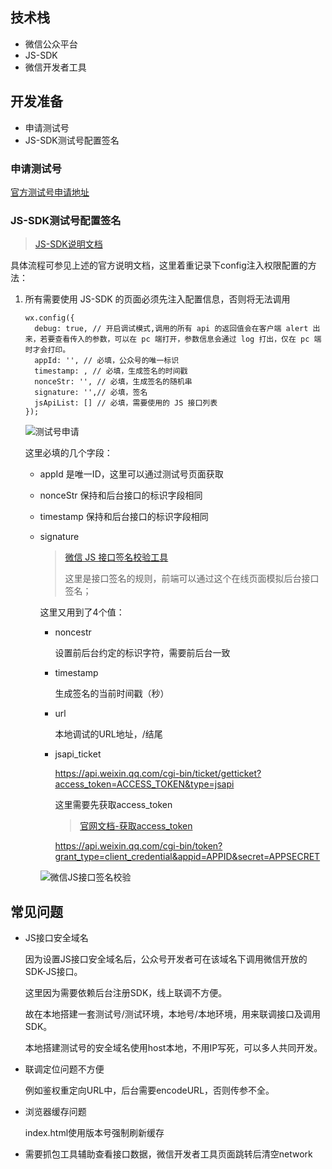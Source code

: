 ## 技术栈

- 微信公众平台
- JS-SDK
- 微信开发者工具

## 开发准备

- 申请测试号
- JS-SDK测试号配置签名

### 申请测试号

[官方测试号申请地址](https://mp.weixin.qq.com/debug/cgi-bin/sandbox?t=sandbox/login)

### JS-SDK测试号配置签名

> [JS-SDK说明文档](https://developers.weixin.qq.com/doc/offiaccount/OA_Web_Apps/JS-SDK.html#4)

具体流程可参见上述的官方说明文档，这里着重记录下config注入权限配置的方法：

1. 所有需要使用 JS-SDK 的页面必须先注入配置信息，否则将无法调用

   ```
   wx.config({
     debug: true, // 开启调试模式,调用的所有 api 的返回值会在客户端 alert 出来，若要查看传入的参数，可以在 pc 端打开，参数信息会通过 log 打出，仅在 pc 端时才会打印。
     appId: '', // 必填，公众号的唯一标识
     timestamp: , // 必填，生成签名的时间戳
     nonceStr: '', // 必填，生成签名的随机串
     signature: '',// 必填，签名
     jsApiList: [] // 必填，需要使用的 JS 接口列表
   });
   ```

   

   ![测试号申请](http://img.callbackhell.xyz/vuepress/wx-dev/%E5%85%AC%E4%BC%97%E5%8F%B7%E6%B5%8B%E8%AF%95%E5%8F%B7%E7%94%B3%E8%AF%B7.png)

   这里必填的几个字段：

   - appId 是唯一ID，这里可以通过测试号页面获取

   - nonceStr 保持和后台接口的标识字段相同
   
   - timestamp 保持和后台接口的标识字段相同
   
   - signature
   
     > [微信 JS 接口签名校验工具](https://mp.weixin.qq.com/debug/cgi-bin/sandbox?t=jsapisign)
     >
     > 这里是接口签名的规则，前端可以通过这个在线页面模拟后台接口签名；
   
     这里又用到了4个值：
   
     - noncestr
   
       设置前后台约定的标识字符，需要前后台一致
   
     - timestamp
   
       生成签名的当前时间戳（秒）
   
     - url
   
       本地调试的URL地址，/结尾
   
     - jsapi_ticket
   
       https://api.weixin.qq.com/cgi-bin/ticket/getticket?access_token=ACCESS_TOKEN&type=jsapi
   
       这里需要先获取access_token
   
       > [官网文档-获取access_token](https://developers.weixin.qq.com/doc/offiaccount/Basic_Information/Get_access_token.html)
   
       https://api.weixin.qq.com/cgi-bin/token?grant_type=client_credential&appid=APPID&secret=APPSECRET
   
       
   
     ![微信JS接口签名校验](http://img.callbackhell.xyz/vuepress/wx-dev/%E5%BE%AE%E4%BF%A1JS%E6%8E%A5%E5%8F%A3%E7%AD%BE%E5%90%8D%E6%A0%A1%E9%AA%8C%E5%B7%A5%E5%85%B7.png)
   
     









## 常见问题

- JS接口安全域名

  因为设置JS接口安全域名后，公众号开发者可在该域名下调用微信开放的SDK-JS接口。

  这里因为需要依赖后台注册SDK，线上联调不方便。

  故在本地搭建一套测试号/测试环境，本地号/本地环境，用来联调接口及调用SDK。

  本地搭建测试号的安全域名使用host本地，不用IP写死，可以多人共同开发。

- 联调定位问题不方便

  例如鉴权重定向URL中，后台需要encodeURL，否则传参不全。

- 浏览器缓存问题

  index.html使用版本号强制刷新缓存

- 需要抓包工具辅助查看接口数据，微信开发者工具页面跳转后清空network



